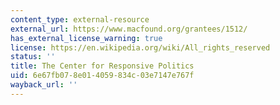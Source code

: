 ```yaml
---
content_type: external-resource
external_url: https://www.macfound.org/grantees/1512/
has_external_license_warning: true
license: https://en.wikipedia.org/wiki/All_rights_reserved
status: ''
title: The Center for Responsive Politics
uid: 6e67fb07-8e01-4059-834c-03e7147e767f
wayback_url: ''
---
```

